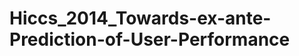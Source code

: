 Hiccs_2014_Towards-ex-ante-Prediction-of-User-Performance
=========================================================
